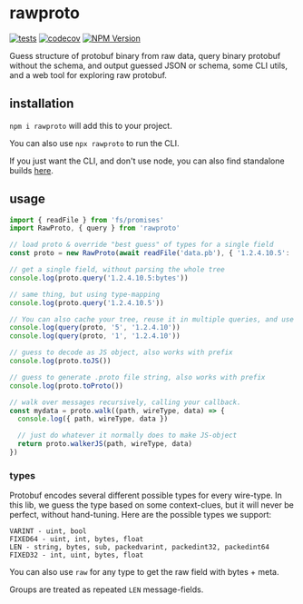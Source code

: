 # rawproto

[![tests](https://github.com/konsumer/rawproto/actions/workflows/test.yml/badge.svg)](https://github.com/konsumer/rawproto/actions/workflows/test.yml) [![codecov](https://codecov.io/gh/konsumer/rawproto/graph/badge.svg?token=PBL1G8S4WY)](https://codecov.io/gh/konsumer/rawproto) [![NPM Version](https://img.shields.io/npm/v/rawproto)](https://www.npmjs.com/package/rawproto)

Guess structure of protobuf binary from raw data, query binary protobuf without the schema, and output guessed JSON or schema, some CLI utils, and a web tool for exploring raw protobuf.

## installation

`npm i rawproto` will add this to your project.

You can also use `npx rawproto` to run the CLI.

If you just want the CLI, and don't use node, you can also find standalone builds [here](https://github.com/konsumer/rawproto/releases).

## usage

```js
import { readFile } from 'fs/promises'
import RawProto, { query } from 'rawproto'

// load proto & override "best guess" of types for a single field
const proto = new RawProto(await readFile('data.pb'), { '1.2.4.10.5': 'string' })

// get a single field, without parsing the whole tree
console.log(proto.query('1.2.4.10.5:bytes'))

// same thing, but using type-mapping
console.log(proto.query('1.2.4.10.5'))

// You can also cache your tree, reuse it in multiple queries, and use a prefix
console.log(query(proto, '5', '1.2.4.10'))
console.log(query(proto, '1', '1.2.4.10'))

// guess to decode as JS object, also works with prefix
console.log(proto.toJS())

// guess to generate .proto file string, also works with prefix
console.log(proto.toProto())

// walk over messages recursively, calling your callback.
const mydata = proto.walk((path, wireType, data) => {
  console.log({ path, wireType, data })

  // just do whatever it normally does to make JS-object
  return proto.walkerJS(path, wireType, data)
})
```

### types

Protobuf encodes several different possible types for every wire-type. In this lib, we guess the type based on some context-clues, but it will never be perfect, without hand-tuning. Here are the possible types we support:

```
VARINT - uint, bool
FIXED64 - uint, int, bytes, float
LEN - string, bytes, sub, packedvarint, packedint32, packedint64
FIXED32 - int, uint, bytes, float
```

You can also use `raw` for any type to get the raw field with bytes + meta.

Groups are treated as repeated `LEN` message-fields.
